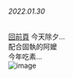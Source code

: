 ###### 2022.01.30   
[回前頁](https://WHALEon120.github.io/blogs/feeling/main)
今天除夕...  
配合固執的阿嬤  
今年吃素...  
![image](https://whaleon120.github.io/blogs/image/20220131_183436.jpg)

